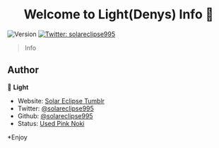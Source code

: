 <h1 align="center">Welcome to Light(Denys) Info 👋</h1>
<p>
  <img alt="Version" src="https://img.shields.io/badge/version-1-blue.svg?cacheSeconds=2592000" />
  <a href="https://twitter.com/solareclipse995" target=[] "_blank">
    <img alt="Twitter: solareclipse995" src="https://img.shields.io/twitter/follow/solareclipse995.svg?style=social" />
  </a>
</p>

> Info

## Author

👤 **Light**

* Website: [Solar Eclipse Tumblr](https://solareclipse995.tk) 
* Twitter: [@solareclipse995](https://twitter.com/solareclipse995)
* Github: [@solareclipse995](https://github.com/solareclipse995)
* Status: [Used Pink Noki](https://join.status.im/u/0x04be120e3d8e362409136492b2b10710bda4bb1b751a7de065ff3e0a9b10f563a749f770ddd01d7ccbba96fff22ef04e0118fa263388a528b37d5a4ef565be3336) 

*Enjoy
